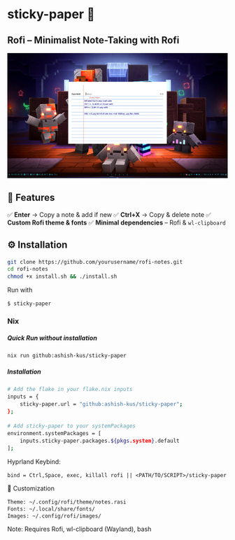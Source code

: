 # sticky-paper 📝

## Rofi – Minimalist Note-Taking with Rofi

![Rofi Notes Screenshot](./Preview/preview.png)

## 🎯 Features

✅ **Enter** → Copy a note & add if new
✅ **Ctrl+X** → Copy & delete note
✅ **Custom Rofi theme & fonts**
✅ **Minimal dependencies** – Rofi & `wl-clipboard`

## ⚙ Installation

```bash
git clone https://github.com/yourusername/rofi-notes.git
cd rofi-notes
chmod +x install.sh && ./install.sh
```

Run with

```
$ sticky-paper
```

### Nix

##### Quick Run without installation
```bash
nix run github:ashish-kus/sticky-paper
```

##### Installation
```bash
# Add the flake in your flake.nix inputs
inputs = {
    sticky-paper.url = "github:ashish-kus/sticky-paper";
};

# Add sticky-paper to your systemPackages
environment.systemPackages = [
    inputs.sticky-paper.packages.${pkgs.system}.default
];
```

Hyprland Keybind:

```
bind = Ctrl,Space, exec, killall rofi || <PATH/TO/SCRIPT>/sticky-paper
```

🎨 Customization

    Theme: ~/.config/rofi/theme/notes.rasi
    Fonts: ~/.local/share/fonts/
    Images: ~/.config/rofi/images/

Note: Requires Rofi, wl-clipboard (Wayland), bash
